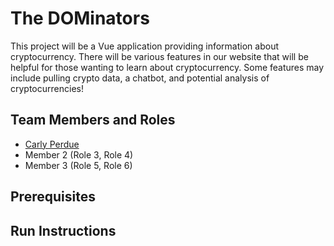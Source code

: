 # The DOMinators

This project will be a Vue application providing information about cryptocurrency. There will be various features in our website that will be helpful for those wanting to learn about cryptocurrency. Some features may include pulling crypto data, a chatbot, and potential analysis of cryptocurrencies!

## Team Members and Roles

* [Carly Perdue](https://github.com/caperdue/CIS350-HW2-Perdue)
* Member 2 (Role 3, Role 4)
* Member 3 (Role 5, Role 6)

## Prerequisites

## Run Instructions
